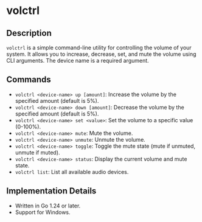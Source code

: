 # volctrl

## Description

`volctrl` is a simple command-line utility for controlling the volume of your system. It allows you to increase, decrease, set, and mute the volume using CLI arguments. The device name is a required argument.

## Commands

- `volctrl <device-name> up [amount]`: Increase the volume by the specified amount (default is 5%).
- `volctrl <device-name> down [amount]`: Decrease the volume by the specified amount (default is 5%).
- `volctrl <device-name> set <value>`: Set the volume to a specific value (0-100%).
- `volctrl <device-name> mute`: Mute the volume.
- `volctrl <device-name> unmute`: Unmute the volume.
- `volctrl <device-name> toggle`: Toggle the mute state (mute if unmuted, unmute if muted).
- `volctrl <device-name> status`: Display the current volume and mute state.
- `volctrl list`: List all available audio devices.

## Implementation Details

- Written in Go 1.24 or later.
- Support for Windows.
